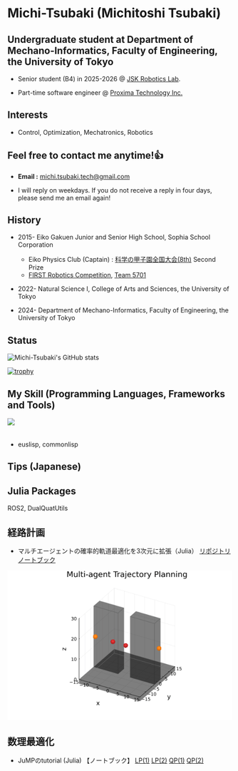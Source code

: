 # Michi-Tsubaki (Michitoshi Tsubaki)

## Undergraduate student at Department of Mechano-Informatics, Faculty of Engineering, the University of Tokyo

- Senior student (B4) in 2025-2026 @ [JSK Robotics Lab](http://www.jsk.t.u-tokyo.ac.jp).

- Part-time software engineer @ [Proxima Technology Inc.](https://proxima-ai-tech.com)

## Interests
- Control, Optimization, Mechatronics, Robotics

## Feel free to contact me anytime!👍

- **Email :** michi.tsubaki.tech@gmail.com

- I will reply on weekdays. If you do not receive a reply in four days, please send me an email again!


## History

- 2015- Eiko Gakuen Junior and Senior High School, Sophia School Corporation
  - Eiko Physics Club (Captain) : [科学の甲子園全国大会(8th)](https://koushien.jst.go.jp/koushien/index.html) Second Prize
  - [FIRST Robotics Competition](https://www.firstinspires.org/robotics/frc), [Team 5701](https://www.makuake.com/project/raijinbotics5/)

- 2022- Natural Science I, College of Arts and Sciences, the University of Tokyo
  
- 2024- Department of Mechano-Informatics, Faculty of Engineering, the University of Tokyo

## Status
![Michi-Tsubaki's GitHub stats](https://github-readme-stats.vercel.app/api?username=Michi-Tsubaki&show_icons=true&theme=vue-dark)

[![trophy](https://github-profile-trophy.vercel.app/?username=Michi-Tsubaki&theme=discord)](https://github.com/ryo-ma/github-profile-trophy)


## My Skill (Programming Languages, Frameworks and Tools)

<img src="https://skillicons.dev/icons?i=python,julia,latex,ros,r,matlab,github,emacs" /> <br /><br />

-  euslisp, commonlisp


## Tips (Japanese)

## Julia Packages
ROS2, DualQuatUtils

## 経路計画
- マルチエージェントの確率的軌道最適化を3次元に拡張（Julia）
[リポジトリ](https://github.com/Michi-Tsubaki/MultiAgentTrajectoryPlanning/tree/tsubaki/make-door-example-3d)
[ノートブック](https://michi-tsubaki.github.io/Michi-Tsubaki/notebook/Multi-agent-in-3d-space.html)

<img src="./img/Multi-agent-planning.gif">

## 数理最適化
- JuMPのtutorial (Julia)
【ノートブック】
[LP(1)](https://michi-tsubaki.github.io/Michi-Tsubaki/notebook/JuMP-tutorial-LP-1.html)
[LP(2)](https://michi-tsubaki.github.io/Michi-Tsubaki/notebook/JuMP-tutorial-LP-2.html)
[QP(1)](https://michi-tsubaki.github.io/Michi-Tsubaki/notebook/JuMP-tutorial-QP-1.html)
[QP(2)](https://michi-tsubaki.github.io/Michi-Tsubaki/notebook/JuMP-tutorial-QP-2.html)